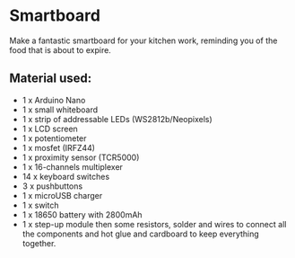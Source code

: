 # Smartboard
Make a fantastic smartboard for your kitchen work, reminding you of the food that is about to expire.

## Material used:
- 1 x Arduino Nano 
- 1 x small whiteboard
- 1 x strip of addressable LEDs (WS2812b/Neopixels)
- 1 x LCD screen
- 1 x potentiometer
- 1 x mosfet (IRFZ44)
- 1 x proximity sensor (TCR5000)
- 1 x 16-channels multiplexer
- 14 x keyboard switches
- 3 x pushbuttons
- 1 x microUSB charger
- 1 x switch
- 1 x 18650 battery with 2800mAh
- 1 x step-up module
then some resistors, solder and wires to connect all the components
and hot glue and cardboard to keep everything together.
